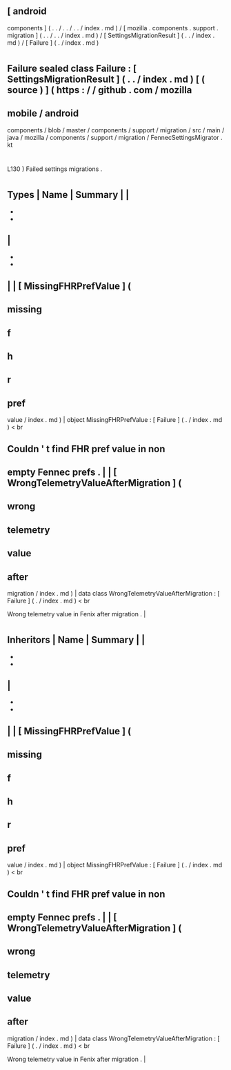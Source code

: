 [
android
-
components
]
(
.
.
/
.
.
/
.
.
/
index
.
md
)
/
[
mozilla
.
components
.
support
.
migration
]
(
.
.
/
.
.
/
index
.
md
)
/
[
SettingsMigrationResult
]
(
.
.
/
index
.
md
)
/
[
Failure
]
(
.
/
index
.
md
)
#
Failure
sealed
class
Failure
:
[
SettingsMigrationResult
]
(
.
.
/
index
.
md
)
[
(
source
)
]
(
https
:
/
/
github
.
com
/
mozilla
-
mobile
/
android
-
components
/
blob
/
master
/
components
/
support
/
migration
/
src
/
main
/
java
/
mozilla
/
components
/
support
/
migration
/
FennecSettingsMigrator
.
kt
#
L130
)
Failed
settings
migrations
.
#
#
#
Types
|
Name
|
Summary
|
|
-
-
-
|
-
-
-
|
|
[
MissingFHRPrefValue
]
(
-
missing
-
f
-
h
-
r
-
pref
-
value
/
index
.
md
)
|
object
MissingFHRPrefValue
:
[
Failure
]
(
.
/
index
.
md
)
<
br
>
Couldn
'
t
find
FHR
pref
value
in
non
-
empty
Fennec
prefs
.
|
|
[
WrongTelemetryValueAfterMigration
]
(
-
wrong
-
telemetry
-
value
-
after
-
migration
/
index
.
md
)
|
data
class
WrongTelemetryValueAfterMigration
:
[
Failure
]
(
.
/
index
.
md
)
<
br
>
Wrong
telemetry
value
in
Fenix
after
migration
.
|
#
#
#
Inheritors
|
Name
|
Summary
|
|
-
-
-
|
-
-
-
|
|
[
MissingFHRPrefValue
]
(
-
missing
-
f
-
h
-
r
-
pref
-
value
/
index
.
md
)
|
object
MissingFHRPrefValue
:
[
Failure
]
(
.
/
index
.
md
)
<
br
>
Couldn
'
t
find
FHR
pref
value
in
non
-
empty
Fennec
prefs
.
|
|
[
WrongTelemetryValueAfterMigration
]
(
-
wrong
-
telemetry
-
value
-
after
-
migration
/
index
.
md
)
|
data
class
WrongTelemetryValueAfterMigration
:
[
Failure
]
(
.
/
index
.
md
)
<
br
>
Wrong
telemetry
value
in
Fenix
after
migration
.
|
